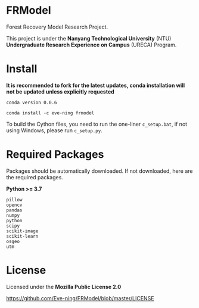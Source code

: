 # FRModel

Forest Recovery Model Research Project.

This project is under the **Nanyang Technological University** (NTU) **Undergraduate Research Experience on Campus** (URECA) Program.

# Install

**It is recommended to fork for the latest updates, conda installation will not be updated unless explicitly requested**

`conda version 0.0.6`
```
conda install -c eve-ning frmodel 
```

To build the Cython files, you need to run the one-liner `c_setup.bat`, if not using Windows, please run `c_setup.py`.

# Required Packages

Packages should be automatically downloaded. If not downloaded, here are the required packages.

**Python >= 3.7**

```
pillow
opencv
pandas
numpy
python
scipy
scikit-image
scikit-learn
osgeo
utm
```

# License

Licensed under the **Mozilla Public License 2.0**

https://github.com/Eve-ning/FRModel/blob/master/LICENSE
